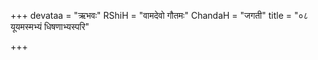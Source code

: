 +++
devataa = "ऋभवः"
RShiH = "वामदेवो गौतमः"
ChandaH = "जगती"
title = "०८ यूयमस्मभ्यं धिषणाभ्यस्परि"

+++

